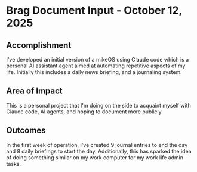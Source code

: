 # Brag Document Input - October 12, 2025

## Accomplishment
I've developed an initial version of a mikeOS using Claude code which is a personal AI assistant agent aimed at automating repetitive aspects of my life. Initially this includes a daily news briefing, and a journaling system.

## Area of Impact
This is a personal project that I'm doing on the side to acquaint myself with Claude code, AI agents, and hoping to document more publicly.

## Outcomes
In the first week of operation, I've created 9 journal entries to end the day and 8 daily briefings to start the day. Additionally, this has sparked the idea of doing something similar on my work computer for my work life admin tasks.
